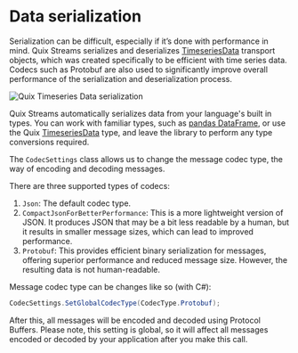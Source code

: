 # Data serialization

Serialization can be difficult, especially if it’s done with performance in mind. Quix Streams serializes and deserializes [TimeseriesData](../subscribe.md#timeseriesdata-format) transport objects, which was created specifically to be efficient with time series data. Codecs such as Protobuf are also used to significantly improve overall performance of the serialization and deserialization process.

![Quix Timeseries Data serialization](../images/QuixStreamsSerialization.png)

Quix Streams automatically serializes data from your language's built in types. You can work with familiar types, such as [pandas DataFrame](https://pandas.pydata.org/docs/user_guide/dsintro.html#dataframe), or use the Quix [TimeseriesData](../subscribe.md#timeseriesdata-format) type, and leave the library to perform any type conversions required.

The `CodecSettings` class allows us to change the message codec type, the way of encoding and decoding messages.

There are three supported types of codecs:

1. `Json`: The default codec type.
2. `CompactJsonForBetterPerformance`: This is a more lightweight version of JSON. It produces JSON that may be a bit less readable by a human, but it results in smaller message sizes, which can lead to improved performance.
3. `Protobuf`: This provides efficient binary serialization for messages, offering superior performance and reduced message size. However, the resulting data is not human-readable.

Message codec type can be changes like so (with C#):

```csharp
CodecSettings.SetGlobalCodecType(CodecType.Protobuf);
```

After this, all messages will be encoded and decoded using Protocol Buffers.
Please note, this setting is global, so it will affect all messages encoded or decoded by your application after you make this call.
